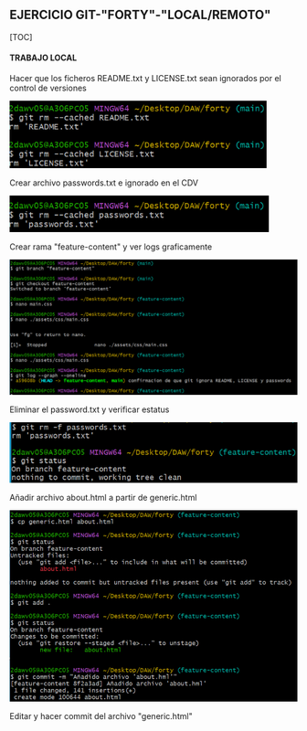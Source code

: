 ## EJERCICIO GIT-"FORTY"-"LOCAL/REMOTO"

[TOC]

#### TRABAJO LOCAL

Hacer que los ficheros README.txt y LICENSE.txt sean ignorados por el control de versiones

<img src="./1.png" alt="1" style="zoom: 80%;" />

Crear archivo passwords.txt e ignorado en el CDV

<img src="./2.png" alt="2" style="zoom:80%;" />

Crear rama "feature-content" y ver logs graficamente

<img src="./3.png" alt="3" style="zoom:67%;" />

Eliminar el password.txt y verificar estatus

<img src="./4.png" alt="4" style="zoom:80%;" />

Añadir archivo about.html a partir de generic.html

<img src="./5.png" alt="5" style="zoom:67%;" />

Editar y hacer commit del archivo "generic.html"

